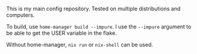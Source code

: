 
This is my main config repository.
Tested on multiple distributions and computers.

To build, use `home-manager build --impure`.
I use the `--impure` argument to be able to get the USER variable in the flake.

Without home-manager, `nix run` or `nix-shell` can be used.

